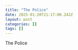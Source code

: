 ```yaml
---
title: "The Police"
date: 2025-01-20T21:17:00.242Z
layout: post
categories: []
tags: []
---
```


The Police